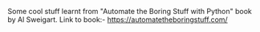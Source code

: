 Some cool stuff learnt from "Automate the Boring Stuff with Python" book by Al Sweigart.
Link to book:- https://automatetheboringstuff.com/
